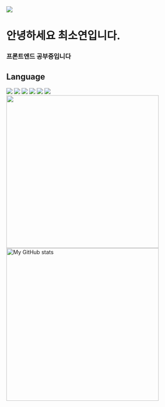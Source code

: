   <img src="https://capsule-render.vercel.app/api?type=Waving&color=auto&height=200&section=header&text=최소연&fontSize=50&fontAlign=88&fontAlignY=30&animation=twinkling&desc=Survival-Front-end%20Developer&descAlign=81&descAlignY=50&fontColor=FFFFFF"/>

# 안녕하세요 최소연입니다.
### 프론트엔드 공부중입니다

## Language
<img src="https://img.shields.io/badge/c-%2300599C.svg?style=for-the-badge&logo=c&logoColor=white">
  <img src="https://img.shields.io/badge/c++-%2300599C.svg?style=for-the-badge&logo=c%2B%2B&logoColor=white">
  <img src="https://img.shields.io/badge/python-3776AB.svg?style=for-the-badge&logo=python&logoColor=white">
  <img src="https://img.shields.io/badge/java-%23323330.svg?style=for-the-badge&logo=java&logoColor=%23F7DF1E"> 
  <img src="https://img.shields.io/badge/html5-%23E34F26.svg?style=for-the-badge&logo=html5&logoColor=white">
  <img src="https://img.shields.io/badge/css3-%231572B6.svg?style=for-the-badge&logo=css3&logoColor=white">

 <img src="https://github-readme-stats.vercel.app/api/top-langs/?username=BrightYeon&langs_count=10&layout=compact&icon_color=2d77dc&title_color=2d77dc&text_color=ffffff&bg_color=0d1117&count_private=true" width=400px/>
  <br>
  <img align="center" alt="My GitHub stats" src="https://github-readme-stats.qwerty541.vercel.app/api?username=BrightYeon&show_icons=true&include_all_commits=true&count_private=true&cache_seconds=1800&icon_color=2d77dc&title_color=2d77dc&text_color=ffffff&bg_color=0d1117" width=400px/>
  
